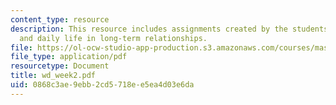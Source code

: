 ```yaml
---
content_type: resource
description: This resource includes assignments created by the students on interaction
  and daily life in long-term relationships.
file: https://ol-ocw-studio-app-production.s3.amazonaws.com/courses/mas-965-relational-machines-spring-2005/0868c3ae9ebb2cd5718ee5ea4d03e6da_wd_week2.pdf
file_type: application/pdf
resourcetype: Document
title: wd_week2.pdf
uid: 0868c3ae-9ebb-2cd5-718e-e5ea4d03e6da
---
```

